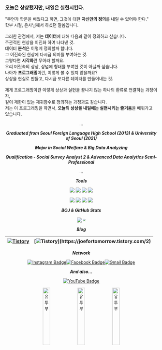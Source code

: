 ### 오늘은 상상했지만, 내일은 실현시킨다.
"무언가 학문을 배웠다고 하면, 그것에 대한 **자신만의 정의**를 내릴 수 있어야 한다."<br/>
학부 시절, 은사님께서 하셨던 말씀입니다.<br/><br/>
그러한 관점에서, 저는 **데이터**에 대해 다음과 같이 정의하고 싶습니다.<br/>
주관적인 현상을 이진화 하여 나타낸 것.<br/>
데이터 **분석**은 이렇게 정의할까 합니다.<br/>
그 이진화된 현상에 다시금 의미를 부여하는 것.<br/>
그렇다면 **시각화**란 무어라 할까요.<br/>
우리 머릿속의 상상, 상념에 형태를 부여한 것이 아닐까 싶습니다.<br/>
나아가 **프로그래밍**이란, 이렇게 볼 수 있지 않을까요?<br/>
상상을 현실로 만들고, 다시금 또다른 데이터를 만들어내는 것.<br/><br/>
제게 프로그래밍이란 이렇게 상상과 실현을 끝나지 않는 하나의 환류로 연결하는 과정이자,<br/>
깊이 제한이 없는 재귀함수로 정의하는 과정과도 같습니다.<br/>
저는 이 프로그래밍을 하면서, **오늘의 상상을 내일에는 실현시키는 즐거움**을 배워가고 있습니다.

<div align=center>
   
   <p>...</p>
   
   <div>

_**Graduated from Seoul Foreign Language High School (2013) & University of Seoul (2021)**_

_**Major in Social Welfare & Big Data Analyzing**_

_**Qualification - Social Survey Analyst 2 & Advanced Data Analytics Semi-Professional**_

<p>...</p>

  </div>

  <div>
 
_**Tools**_ 
 
<p><img src="https://img.shields.io/badge/Python-3776AB?style=for-the-badge&logo=Python&logoColor=white">
<img src="https://img.shields.io/badge/Tableau-007396?style=for-the-badge&logo=Tableau&logoColor=white">
<img src="https://img.shields.io/badge/mysql-4479A1?style=for-the-badge&logo=mysql&logoColor=white">
<img src="https://img.shields.io/badge/aws-232F3E?style=for-the-badge&logo=Amazon-AWS&logoColor=white"></p>
<p><img src="https://img.shields.io/badge/Rstudio-61DAFB?style=for-the-badge&logo=Rstudio&logoColor=white">
<img src="https://img.shields.io/badge/-GitHub-%23181717?style=for-the-badge&logo=GitHub&logoColor=white">
<img src="https://img.shields.io/badge/oracle-%23F80000?style=for-the-badge&logo=Oracle&logoColor=white">
<img src="https://img.shields.io/badge/jupyter-%23F37626?style=for-the-badge&logo=Jupyter&logoColor=white"></p>

  </div>

  <div>

_**BOJ & GitHub Stats**_ 

[<img src="http://mazassumnida.wtf/api/v2/generate_badge?boj=whrl1212" align = "center"  />](https://solved.ac/whrl1212)
<img src="https://github-readme-stats.vercel.app/api?username=JoeforTomorrow&hide_border=true" align ="center" style="zoom: 50%"  />
   
  </div>
 
  <div>

_**Blog**_ 

| [![Tistory](https://tistory-readme-stats.vercel.app/api?name=joefortomorrow&postId=3&description=나의%20풀이는%20최저야)](https://joefortomorrow.tistory.com/3) | [![Tistory](https://tistory-readme-stats.vercel.app/api?name=joefortomorrow&postId=2&description=일은%20게으른%20데서%20패하게%20된다.)](https://joefortomorrow.tistory.com/2) |
| ------------------------------------------------------------ | ------------------------------------------------------------ |
 
  </div>
 
  <div>
   
_**Network**_ 

[![Instagram Badge](https://img.shields.io/badge/Instagram-ff69b4?style=flat-square&logo=instagram&logoColor=white&link=https://www.instagram.com/J0_40.1/)](https://www.instagram.com/J0_40.1/)[![Facebook Badge](https://img.shields.io/badge/-Facebook-1877f2?style=flat-square&logo=facebook&logoColor=white&link=https://www.facebook.com/HelloJo99/)](https://www.facebook.com/HelloJo99/)[![Gmail Badge](https://img.shields.io/badge/-Gmail-d14836?style=flat-square&logo=Gmail&logoColor=white&link=mailto:doyongkin@gmail.com)](mailto:doyongkin@gmail.com)

  </div>

  <div>
   
  _**And also...**_ 

  [![YouTube Badge](https://shields.io/badge/-YouTube-critical?style=flat-square&logo=Youtube&logoColor=white&link=https://www.youtube.com/channel/UCZvyF_zksl6TfOBmoD003sQ/)](https://www.youtube.com/channel/UCZvyF_zksl6TfOBmoD003sQ)
 
[<img src="https://img.youtube.com/vi/5zzv1dfdI2U/0.jpg" alt="유투부" style="width: 22%" align = "center" />](https://youtube.com/shorts/5zzv1dfdI2U)
[<img src="https://img.youtube.com/vi/QvtxZ95S7aI/0.jpg" alt="유투부" style="width: 22%" align = "center" />](https://youtube.com/shorts/QvtxZ95S7aI)
[<img src="https://img.youtube.com/vi/V4EHha_lc4g/0.jpg" alt="유투부" style="width: 22%" align = "center" />](https://youtube.com/shorts/V4EHha_lc4g)
     
  </div>

</div> 
  
<!--
**JoeforTomorrow/JoeforTomorrow** is a ✨ _special_ ✨ repository because its `README.md` (this file) appears on your GitHub profile.

Here are some ideas to get you started:

- 🔭 I’m currently working on ...
- 🌱 I’m currently learning ...
- 👯 I’m looking to collaborate on ...
- 🤔 I’m looking for help with ...
- 💬 Ask me about ...
- 📫 How to reach me: ...
- 😄 Pronouns: ...
- ⚡ Fun fact: ...
-->
